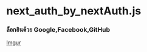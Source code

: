 # next_auth_by_nextAuth.js
### ล็อกอินด้วย Google,Facebook,GitHub
[Imgur](https://i.imgur.com/q6Yr5ka.jpg)
